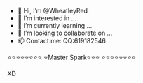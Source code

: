 - 👋 Hi, I’m @WheatleyRed
- 👀 I’m interested in ...
- 🌱 I’m currently learning ...
- 💞️ I’m looking to collaborate on ...
- 📫 Contact me:
QQ:619182546


⭐⭐️⭐⭐⭐️⭐️⭐️⭐️
⭐️Master Spark⭐️⭐️⭐️
⭐️⭐️⭐️⭐️⭐️⭐️⭐️⭐️

XD

<!---
WheatleyRed/WheatleyRed is a ✨ special ✨ repository because its `README.md` (this file) appears on your GitHub profile.
You can click the Preview link to take a look at your changes.
--->
